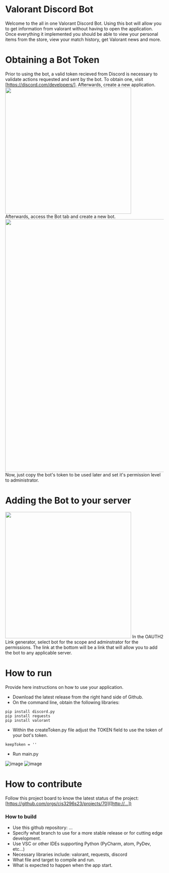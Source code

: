 # Valorant Discord Bot
Welcome to the all in one Valorant Discord Bot. Using this bot will allow you to get information from valorant without having to open the application. Once everything it implemented you should be able to view your personal items from the store, view your match history, get Valorant news and more. 

# Obtaining a Bot Token
Prior to using the bot, a valid token recieved from Discord is necessary to validate actions requested and sent by the bot.
To obtain one, visit [https://discord.com/developers/]. Afterwards, create a new application.  
<img src="https://user-images.githubusercontent.com/97611396/230943000-27c6f01b-69e3-4cad-99e4-c800c4bba5e8.png" width="400" />  
Afterwards, access the Bot tab and create a new bot.
<img src="https://user-images.githubusercontent.com/97611396/230943920-048eb493-be13-49d9-af2f-668bdb30b1b9.png" width="800" />  
Now, just copy the bot's token to be used later and set it's permission level to administrator.

# Adding the Bot to your server
<img src="https://user-images.githubusercontent.com/97611396/231051226-27ee85ed-3805-4474-b6c2-406e6fe9d71e.png" width="400" />
In the OAUTH2 Link generator, select bot for the scope and adminstrator for the permissions. The link at the bottom will be a link that will allow you to add the bot to any applicable server.  

# How to run
Provide here instructions on how to use your application.   
- Download the latest release from the right hand side of Github.
- On the command line, obtain the following libraries: 
```
pip install discord.py
pip install requests
pip install valorant
```
- Within the createToken.py file adjust the TOKEN field to use the token of your bot's token.
```
keepToken = ''
```
- Run main.py

![image](https://user-images.githubusercontent.com/97611396/231052823-30e45265-fae1-4217-a3b6-76a109574b9d.png)
![image](https://user-images.githubusercontent.com/97611396/231052875-ba652d17-5cd9-49ca-9631-56796d5bf4e4.png)

# How to contribute
Follow this project board to know the latest status of the project: [https://github.com/orgs/cis3296s23/projects/70]([http://...])  

### How to build
- Use this github repository: ... 
- Specify what branch to use for a more stable release or for cutting edge development.  
- Use VSC or other IDEs supporting Python (PyCharm, atom, PyDev, etc...)
- Necessary libraries include: valorant, requests, discord
- What file and target to compile and run. 
- What is expected to happen when the app start. 
